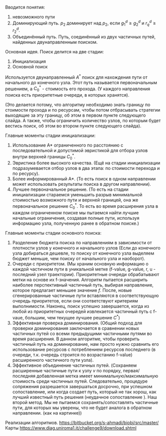 Вводится понятия:
1) невозможного пути
2) Доминирующий путь. $p_2$ доминирует над $p_2$, если $g_1^d \geq g_2^d$ и $r_q^d \geq r_2^d$.
3) Объединённый путь. Путь, соединённый из двух частичных путей, найденных двунаправленным поиском.

Основная идея. Поиск делится на две стадии:
1) Инициализация
2) Основной поиск

Используется двунаправленный $A^*$ поиск для нахождения пути от начального до конечного узла. Этот путь называется первоначальным решением, а $C_0^*$ - стоимость его прохода. (У каждого направления поиска есть приоритетные очереди, в которых хранятся).

(Это делается потому, что алгоритму необходимо знать границу по стоимости прохода и по ресурсам, чтобы потом отбрасывать стратегии выходящие за эту границу, об этом в первом пункте следующего слайда.
А также, чтобы ограничить количество узлов, по которым будет вестись поиск, об этом во втором пункте следующего слайда).

Главные моменты стадии инициализации:
1) Использование A* ограниченного по расстоянию с последовательной и допустимой эвристикой для отбора узлов внутри верхней границы $C_0^*$.
2) Эвристика более высокого качества. (Ещё на стадии инициализации подразумевается отбор узлов в два этапа: по стоимости перехода и по ресурсу).
3) Более информированный A*. (То есть поиск в одном направлении может использовать результаты поиска в другом направлении).
4) Лучшее первоначальное решение. (То есть на стадии инициализации стараемся уменьшить разрыв минимальной стоимостью возможного пути и верхней границей, она же первоначальное решение $C_0^*$. То есть во время расширения узла в каждом ограниченном поиске мы пытаемся найти лучшие начальные ограничения, создавая полные пути, используя информацию узла, полученную ранее в обратном поиске.)

Главные моменты стадии основного поиска:
1) Разделение бюджета поиска по направлениям в зависимости от плотности узлов у конечного и начального узлов (Если до конечного узла добираться дешевле, то поиску от конечного узла выделяем бюджет меньше, чем поиску от начального узла и наоборот).
2) Очереди с приоритетом. 
   (Мы храним основную информацию о каждой частичном пути в уникальной метке (f-value, g-value, r, u - последний узел траектории). 
   Приоритетные очереди обрабатывают метки на основе их f-значения. 
   Алгоритм пытается расширить наиболее перспективный частичный путь, выбирая направление, которое предлагает меньшее значение $f$.
   После, новые сгенерированные частичные пути вставляются в соответствующую очередь приоритетов, если они соответствуют критериям выполнимости.
   Наконец, поиск успешно завершается, когда из любой из приоритетных очередей извлекается частичный путь с f-vaue, большим, чем текущее лучшее решение $C^*$)
3) Эффективная проверка доминирования. 
   (Общий подход для проверки доминирования заключается в сравнении новых частичных путей со всеми предыдущими частичными путями во время расширения.
   В данном алгоритме, чтобы проверить частичный путь на доминирование, нам просто нужно сравнить его использование ресурсов с потреблением ресурсов последнего (в очереди, т.к. очередь строится по возрастанию f-value) расширенного частичного пути узла).
4) Эффективное объединение частичных путей. 
   (Cохраняем расширенные частичные пути к узлу $v$ по порядку, первая/последняя добавленная метка имеет минимальную/максимальную стоимость среди частичных путей.
   Следовательно, процедуре сопряжения разрешается завершаться досрочно, при успешном сопоставление, или когда создает путь, который не так хорош, как лучший известный путь решения (неудачное сопоставление ).
   Наш второй метод. Мы не пытаемся сохранять/сопоставлять частичные пути, для которых мы уверены, что не будет аналога в обратном направлении. (как на картинке))

Реализации алгоритмов.
https://bitbucket.org/s-ahmadi/biobj/src/master/
Карты
https://www.diag.uniroma1.it/challenge9/download.shtml




